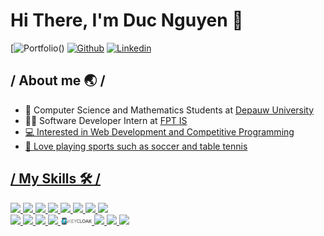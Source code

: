 # Hi There, I'm Duc Nguyen 👋

[![Portfolio](https://img.shields.io/badge/-Portfolio-red?style=flat&logo=appveyor&logoColor=white)()
[![Github](https://img.shields.io/badge/-Github-000?style=flat&logo=Github&logoColor=white)](https://github.com/ducnguyenhm)
[![Linkedin](https://img.shields.io/badge/-LinkedIn-blue?style=flat&logo=Linkedin&logoColor=white)](https://www.linkedin.com/in/duc-nguyen-hm/)

## / About me 🌏 /
  <ul> 
    <li> 📖 Computer Science and Mathematics Students at <a href="https://www.depauw.edu"> Depauw University </a></li>
     <li> 👨‍💼 Software Developer Intern at <a href="https://www.fpt-is.com"> FPT IS </li>
    <li> 💻 Interested in Web Development and Competitive Programming</li>
    <li> 🏅 Love playing sports such as soccer and table tennis </li>
  </ul>

## / My Skills 🛠️ /
  <p>
    <code><img width="10%" src="https://www.vectorlogo.zone/logos/javascript/javascript-ar21.svg"></code>
    <code><img width="10%" src="https://www.vectorlogo.zone/logos/python/python-ar21.svg"></code>
    <code><img width="10%" src="https://www.vectorlogo.zone/logos/golang/golang-ar21.svg"></code>
    <code><img width="10%" src="https://www.vectorlogo.zone/logos/reactjs/reactjs-ar21.svg"></code>
    <code><img width="10%" src="https://www.vectorlogo.zone/logos/getbootstrap/getbootstrap-ar21.svg"></code>
    <code><img width="10%" src="https://www.vectorlogo.zone/logos/nodejs/nodejs-ar21.svg"></code>
    <code><img width="10%" src="https://www.vectorlogo.zone/logos/expressjs/expressjs-ar21.svg"></code>
    <code><img width="10%" src="https://www.vectorlogo.zone/logos/djangoproject/djangoproject-ar21.svg"></code>
    <br />
    <code><img width="10%" src="https://www.vectorlogo.zone/logos/mysql/mysql-ar21.svg"></code>
    <code><img width="10%" src="https://www.vectorlogo.zone/logos/postgresql/postgresql-ar21.svg"></code>
    <code><img width="10%" src="https://www.vectorlogo.zone/logos/mongodb/mongodb-ar21.svg"></code>
    <code><img width="10%" src="https://www.vectorlogo.zone/logos/docker/docker-ar21.svg"></code>
    <code><img width="10%" src="https://github.com/cncf/artwork/blob/main/projects/keycloak/horizontal/color/keycloak-horizontal-color.svg"></code>
    <code><img width="10%" src="https://www.vectorlogo.zone/logos/npmjs/npmjs-ar21.svg"></code>
    <code><img width="10%" src="https://www.vectorlogo.zone/logos/java/java-horizontal.svg"></code>
    <code><img width="10%" src="https://www.vectorlogo.zone/logos/getpostman/getpostman-ar21.svg"></code>
</p>









